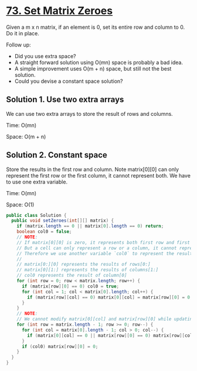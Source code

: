 # [73. Set Matrix Zeroes](https://leetcode.com/problems/set-matrix-zeroes/)

Given a m x n matrix, if an element is 0, set its entire row and column to 0. Do it in place.

Follow up:
- Did you use extra space?
- A straight forward solution using O(mn) space is probably a bad idea.
- A simple improvement uses O(m + n) space, but still not the best solution.
- Could you devise a constant space solution?

## Solution 1. Use two extra arrays

We can use two extra arrays to store the result of rows and columns.

Time: O(mn)

Space: O(m + n)

## Solution 2. Constant space

Store the results in the first row and column. Note matrix[0][0] can only represent the first row or the first column, it cannot represent both. We have to use one extra variable.

Time: O(mn)

Space: O(1)

```java
public class Solution {
  public void setZeroes(int[][] matrix) {
    if (matrix.length == 0 || matrix[0].length == 0) return;
    boolean col0 = false;
    // NOTE:
    // If matrix[0][0] is zero, it represents both first row and first column are all zeros.
    // But a cell can only represent a row or a column, it cannot represent both.
    // Therefore we use another variable `col0` to represent the result of the first column.
    //
    // matrix[0:][0] represents the results of rows[0:]
    // matrix[0][1:] represents the results of columns[1:]
    // col0 represents the result of column[0]
    for (int row = 0; row < matrix.length; row++) {
      if (matrix[row][0] == 0) col0 = true;
      for (int col = 1; col < matrix[0].length; col++) {
        if (matrix[row][col] == 0) matrix[0][col] = matrix[row][0] = 0;
      }
    }
    // NOTE:
    // We cannot modify matrix[0][col] and matrix[row][0] while updating matrix[row][col]
    for (int row = matrix.length - 1; row >= 0; row--) {
      for (int col = matrix[0].length - 1; col > 0; col--) {
        if (matrix[0][col] == 0 || matrix[row][0] == 0) matrix[row][col] = 0;
      }
      if (col0) matrix[row][0] = 0;
    }
  }
}
```

